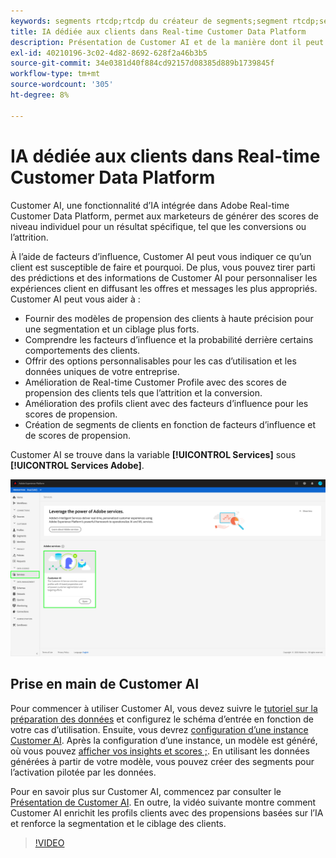 ```yaml
---
keywords: segments rtcdp;rtcdp du créateur de segments;segment rtcdp;segment rtcdp;rtcdp du client
title: IA dédiée aux clients dans Real-time Customer Data Platform
description: Présentation de Customer AI et de la manière dont il peut contribuer à générer des scores pour des résultats spécifiques tels que les conversions ou la perte de clientèle.
exl-id: 40210196-3c02-4d82-8692-628f2a46b3b5
source-git-commit: 34e0381d40f884cd92157d08385d889b1739845f
workflow-type: tm+mt
source-wordcount: '305'
ht-degree: 8%

---
```


# IA dédiée aux clients dans Real-time Customer Data Platform

Customer AI, une fonctionnalité d’IA intégrée dans Adobe Real-time Customer Data Platform, permet aux marketeurs de générer des scores de niveau individuel pour un résultat spécifique, tel que les conversions ou l’attrition.

À l’aide de facteurs d’influence, Customer AI peut vous indiquer ce qu’un client est susceptible de faire et pourquoi. De plus, vous pouvez tirer parti des prédictions et des informations de Customer AI pour personnaliser les expériences client en diffusant les offres et messages les plus appropriés. Customer AI peut vous aider à :

* Fournir des modèles de propension des clients à haute précision pour une segmentation et un ciblage plus forts.
* Comprendre les facteurs d’influence et la probabilité derrière certains comportements des clients.
* Offrir des options personnalisables pour les cas d’utilisation et les données uniques de votre entreprise.
* Amélioration de Real-time Customer Profile avec des scores de propension des clients tels que l’attrition et la conversion.
* Amélioration des profils client avec des facteurs d’influence pour les scores de propension.
* Création de segments de clients en fonction de facteurs d’influence et de scores de propension.

Customer AI se trouve dans la variable **[!UICONTROL Services]** sous **[!UICONTROL Services Adobe]**.

![Emplacement de Customer AI](../assets/overview/rtcdp-customer-ai.png)

## Prise en main de Customer AI

Pour commencer à utiliser Customer AI, vous devez suivre le [tutoriel sur la préparation des données](../../intelligent-services/data-preparation.md) et configurez le schéma d’entrée en fonction de votre cas d’utilisation. Ensuite, vous devrez [configuration d’une instance Customer AI](../../intelligent-services/customer-ai/user-guide/configure.md). Après la configuration d’une instance, un modèle est généré, où vous pouvez [afficher vos insights et scores ;](../../intelligent-services/customer-ai/user-guide/discover-insights.md). En utilisant les données générées à partir de votre modèle, vous pouvez créer des segments pour l’activation pilotée par les données.

Pour en savoir plus sur Customer AI, commencez par consulter le [Présentation de Customer AI](../../intelligent-services/customer-ai/overview.md). En outre, la vidéo suivante montre comment Customer AI enrichit les profils clients avec des propensions basées sur l’IA et renforce la segmentation et le ciblage des clients.

>[!VIDEO](https://video.tv.adobe.com/v/40374/?quality=12&learn=on)
